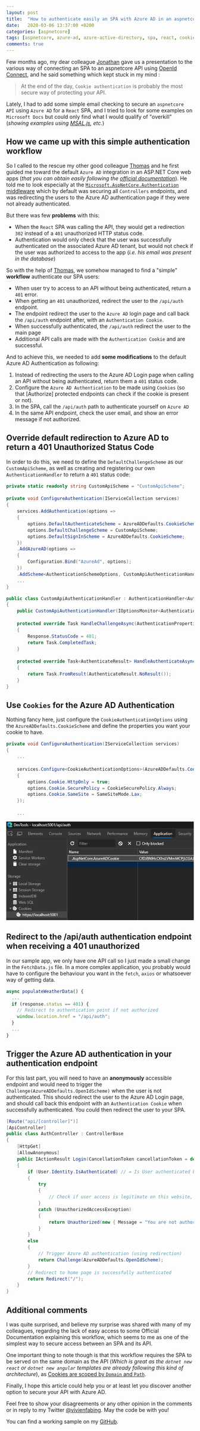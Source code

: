 ```yaml
---
layout: post
title:  "How to authenticate easily an SPA with Azure AD in an aspnetcore app"
date:   2020-03-06 13:37:00 +0200
categories: [aspnetcore]
tags: [aspnetcore, azure-ad, azure-active-directory, spa, react, cookie]
comments: true
---
```


Few months ago, my dear colleague [Jonathan](https://blogs.infinitesquare.com/users/jantoine) gave us a presentation to the various way of connecting an SPA to an aspnetcore API using [OpenId Connect](https://blogs.infinitesquare.com/posts/web/open-id-connect-et-oauth-les-differents-flow-de-connexion), and he said something which kept stuck in my mind : 
> At the end of the day, `Cookie authentication` is probably the most secure way of protecting your API.

Lately, I had to add some simple email checking to secure an `aspnetcore API` using `Azure AD` for a `React` SPA, and I tried to look for some examples on `Microsoft Docs` but could only find what I would qualify of "overkill" (*showing examples using [MSAL.js](https://docs.microsoft.com/en-us/azure/active-directory/develop/authentication-flows-app-scenarios#single-page-public-client-and-confidential-client-applications), etc.*)

## How we came up with this simple authentication workflow

So I called to the rescue my other good colleague [Thomas](https://blogs.infinitesquare.com/users/touvre) and he first guided me toward the default `Azure AD` integration in an ASP.NET Core web apps (*that you can obtain easily following the [official documentation](https://docs.microsoft.com/en-us/azure/active-directory/develop/quickstart-v2-aspnet-core-webapp)*).
He told me to look especially at the [`Microsoft.AspNetCore.Authentication` middleware](https://docs.microsoft.com/en-us/azure/active-directory/develop/quickstart-v2-aspnet-core-webapp#startup-class) which by default was securing all `Controllers` endpoints, and was redirecting the users to the Azure AD authentication page if they were not already authenticated.

But there was few **problems** with this:
- When the `React` SPA was calling the API, they would get a redirection `302` instead of a `401` unauthorized HTTP status code.
- Authentication would only check that the user was successfully authenticated on the associated Azure AD tenant, but would not check if the user was authorized to access to the app (*i.e. his email was present in the database*)

So with the help of [Thomas](https://blogs.infinitesquare.com/users/touvre), we somehow managed to find a "simple" **workflow** authenticate our SPA users:
- When user try to access to an API without being authenticated, return a `401` error.
- When getting an `401` unauthorized, redirect the user to the `/api/auth` endpoint.
- The endpoint redirect the user to the `Azure AD` login page and call back the `/api/auth` endpoint after, with an `Authentication Cookie`.
- When successfully authenticated, the `/api/auth` redirect the user to the main page
- Additional API calls are made with the `Authentication Cookie` and are successful.

And to achieve this, we needed to add **some modifications** to the default Azure AD Authentication as following:
1. Instead of redirecting the users to the Azure AD Login page when calling an API without being authenticated, return them a `401` status code.
2. Configure the `Azure AD Authentication` to be made using `Cookies` (so that [Authorize] protected endpoints can check if the cookie is present or not).
3. In the SPA, call the `/api/auth` path to authenticate yourself on `Azure AD`
4. In the same API endpoint, check the user email, and show an error message if not authorized.

## Override default redirection to Azure AD to return a **401** Unauthorized Status Code

In order to do this, we need to define the `DefaultChallengeScheme` as our `CustomApiScheme`, as well as creating and registering our own `AuthenticationHandler` to return a `401` status code:

```csharp
private static readonly string CustomApiScheme = "CustomApiScheme";

private void ConfigureAuthentication(IServiceCollection services)
{
    services.AddAuthentication(options =>
    {
        options.DefaultAuthenticateScheme = AzureADDefaults.CookieScheme;
        options.DefaultChallengeScheme = CustomApiScheme;
        options.DefaultSignInScheme = AzureADDefaults.CookieScheme;
    })
    .AddAzureAD(options =>
    {
        Configuration.Bind("AzureAd", options);
    })
    .AddScheme<AuthenticationSchemeOptions, CustomApiAuthenticationHandler>(CustomApiScheme, options => { });
    ...
}
```
```csharp
public class CustomApiAuthenticationHandler : AuthenticationHandler<AuthenticationSchemeOptions>
{
    public CustomApiAuthenticationHandler(IOptionsMonitor<AuthenticationSchemeOptions> options, ILoggerFactory logger, UrlEncoder encoder, ISystemClock clock) : base(options, logger, encoder, clock) { }

    protected override Task HandleChallengeAsync(AuthenticationProperties properties)
    {
        Response.StatusCode = 401;
        return Task.CompletedTask;
    }

    protected override Task<AuthenticateResult> HandleAuthenticateAsync()
    {
        return Task.FromResult(AuthenticateResult.NoResult());
    }
}
```

## Use `Cookies` for the Azure AD Authentication
Nothing fancy here, just configure the `CookieAuthenticationOptions` using the `AzureADDefaults.CookieScheme` and define the properties you want your cookie to have.
```csharp
private void ConfigureAuthentication(IServiceCollection services)
{
	...
	
    services.Configure<CookieAuthenticationOptions>(AzureADDefaults.CookieScheme, options =>
    {
        options.Cookie.HttpOnly = true;
        options.Cookie.SecurePolicy = CookieSecurePolicy.Always;
        options.Cookie.SameSite = SameSiteMode.Lax;
    });
    
    ...
```
![01-aspnetcore-azuread-authentication-cookie.png](/assets/2020-03-06/01-aspnetcore-azuread-authentication-cookie.png)

## Redirect to the **/api/auth** authentication endpoint when receiving a **401** unauthorized
In our sample app, we only have one API call so I just made a small change in the `FetchData.js` file. In a more complex application, you probably would have to configure the behaviour you want in the `fetch`, `axios` or whatsoever way of getting data.

```js
async populateWeatherData() {
  ...
  if (response.status == 401) {
    // Redirect to authentication point if not authorized
    window.location.href = "/api/auth";
  }
  ...
}
```

## Trigger the Azure AD authentication in your authentication endpoint
For this last part, you will need to have an **anonymously** accessible endpoint and would need to trigger the `Challenge(AzureADDefaults.OpenIdScheme)` when the user is not authenticated.
This should redirect the user to the Azure AD Login page, and should call back this endpoint with an `Authentication Cookie` when successfully authenticated.
You could then redirect the user to your SPA.
```csharp
[Route("api/[controller]")]
[ApiController]
public class AuthController : ControllerBase
{
    [HttpGet]
    [AllowAnonymous]
    public IActionResult Login(CancellationToken cancellationToken = default)
    {
        if (User.Identity.IsAuthenticated) // = Is User authenticated by Azure AD
        {
            try
            {
                // Check if user access is legitimate on this website, and throw UnauthorizedAccessException if not
            }
            catch (UnauthorizedAccessException)
            {
                return Unauthorized(new { Message = "You are not authorized to access to this platform." });
            }
        }
        else
        {
            // Trigger Azure AD authentication (using redirection)
            return Challenge(AzureADDefaults.OpenIdScheme);
        }
        // Redirect to home page is successfully authenticated
        return Redirect("/");
    }
}
```

## Additional comments

I was quite surprised, and believe my surprise was shared with many of my colleagues, regarding the lack of easy access to some Official Documentation explaining this workflow, which seems to me as one of the simplest way to secure access between an SPA and its API.

One important thing to note though is that this workflow requires the SPA to be served on the same domain as the API (*Which is great as the `dotnet new react` or `dotnet new angular` templates are already following this kind of architecture*), as [Cookies are scoped by `Domain` and `Path`](https://en.wikipedia.org/wiki/HTTP_cookie#Domain_and_path).

Finally, I hope this article could help you or at least let you discover another option to secure your API with Azure AD.

Feel free to show your disagreements or any other opinion in the comments or in reply to my Twitter [@vivienfabing](https://twitter.com/vivienfabing).
May the code be with you!

You can find a working sample on my [GitHub](https://github.com/vfabing/simple-aspnetcore-azuread-react).

